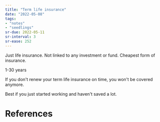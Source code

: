 ```yaml
---
title: "Term life insurance"
date: "2022-05-08"
tags:
- "notes"
- "seedlings"
sr-due: 2022-05-11
sr-interval: 3
sr-ease: 252
---
```


Just life insurance. Not linked to any investment or fund. Cheapest form of insurance.

1-30 years

If you don't renew your term life insurance on time, you won't be covered anymore. 

Best if you just started working and haven't saved a lot.

# References
